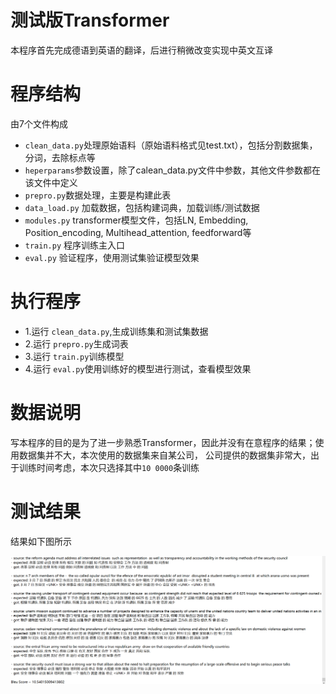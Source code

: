 # 测试版Transformer
本程序首先完成德语到英语的翻译，后进行稍微改变实现中英文互译
# 程序结构
由7个文件构成 <br>
* `clean_data.py`处理原始语料（原始语料格式见test.txt），包括分割数据集，分词，去除标点等
* `heperparams`参数设置，除了calean_data.py文件中参数，其他文件参数都在该文件中定义
* `prepro.py`数据处理，主要是构建此表
* `data_load.py` 加载数据，包括构建词典，加载训练/测试数据
* `modules.py` transformer模型文件，包括LN, Embedding, Position_encoding, Multihead_attention, feedforward等
* `train.py` 程序训练主入口
* `eval.py` 验证程序，使用测试集验证模型效果
# 执行程序
* 1.运行 `clean_data.py`,生成训练集和测试集数据
* 2.运行 `prepro.py`生成词表
* 3.运行 `train.py`训练模型
* 4.运行 `eval.py`使用训练好的模型进行测试，查看模型效果
# 数据说明
写本程序的目的是为了进一步熟悉Transformer，因此并没有在意程序的结果；使用数据集并不大，本次使用的数据集来自某公司，
公司提供的数据集非常大，出于训练时间考虑，本次只选择其中`10 0000`条训练
# 测试结果
结果如下图所示<br>

![](https://github.com/orangerfun/NLP/raw/master/transformer机器翻译/pic0.png)




